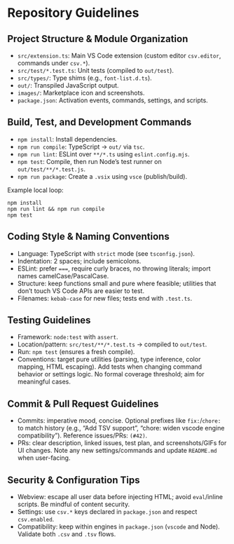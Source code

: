 # Repository Guidelines

## Project Structure & Module Organization
- `src/extension.ts`: Main VS Code extension (custom editor `csv.editor`, commands under `csv.*`).
- `src/test/*.test.ts`: Unit tests (compiled to `out/test`).
- `src/types/`: Type shims (e.g., `font-list.d.ts`).
- `out/`: Transpiled JavaScript output.
- `images/`: Marketplace icon and screenshots.
- `package.json`: Activation events, commands, settings, and scripts.

## Build, Test, and Development Commands
- `npm install`: Install dependencies.
- `npm run compile`: TypeScript → `out/` via `tsc`.
- `npm run lint`: ESLint over `**/*.ts` using `eslint.config.mjs`.
- `npm test`: Compile, then run Node’s test runner on `out/test/**/*.test.js`.
- `npm run package`: Create a `.vsix` using `vsce` (publish/build).

Example local loop:
```
npm install
npm run lint && npm run compile
npm test
```

## Coding Style & Naming Conventions
- Language: TypeScript with `strict` mode (see `tsconfig.json`).
- Indentation: 2 spaces; include semicolons.
- ESLint: prefer `===`, require curly braces, no throwing literals; import names camelCase/PascalCase.
- Structure: keep functions small and pure where feasible; utilities that don’t touch VS Code APIs are easier to test.
- Filenames: `kebab-case` for new files; tests end with `.test.ts`.

## Testing Guidelines
- Framework: `node:test` with `assert`.
- Location/pattern: `src/test/**/*.test.ts` → compiled to `out/test`.
- Run: `npm test` (ensures a fresh compile).
- Conventions: target pure utilities (parsing, type inference, color mapping, HTML escaping). Add tests when changing command behavior or settings logic. No formal coverage threshold; aim for meaningful cases.

## Commit & Pull Request Guidelines
- Commits: imperative mood, concise. Optional prefixes like `fix:`/`chore:` to match history (e.g., “Add TSV support”, “chore: widen vscode engine compatibility”). Reference issues/PRs: `(#42)`.
- PRs: clear description, linked issues, test plan, and screenshots/GIFs for UI changes. Note any new settings/commands and update `README.md` when user-facing.

## Security & Configuration Tips
- Webview: escape all user data before injecting HTML; avoid `eval`/inline scripts. Be mindful of content security.
- Settings: use `csv.*` keys declared in `package.json` and respect `csv.enabled`.
- Compatibility: keep within engines in `package.json` (`vscode` and Node). Validate both `.csv` and `.tsv` flows.


